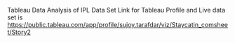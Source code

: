 Tableau Data Analysis of IPL Data Set
Link for Tableau Profile and Live data set is https://public.tableau.com/app/profile/sujoy.tarafdar/viz/Staycatin_comsheet/Story2
